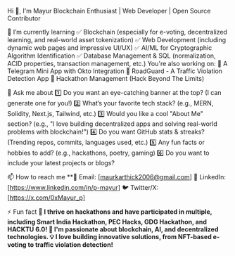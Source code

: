 Hi 👋, I'm Mayur
Blockchain Enthusiast | Web Developer | Open Source Contributor

🌱 I’m currently learning 
✅ Blockchain (especially for e-voting, decentralized learning, and real-world asset tokenization)
✅ Web Development (including dynamic web pages and impressive UI/UX) 
✅ AI/ML for Cryptographic Algorithm Identification
✅ Database Management & SQL (normalization, ACID properties, transaction management, etc.) You're also working on: 🚀 A Telegram Mini App with Okto Integration 🚀 RoadGuard - A Traffic Violation Detection App 🚀 Hackathon Management (Hack Beyond The Limits)

💬 Ask me about 
1️⃣ Do you want an eye-catching banner at the top? (I can generate one for you!)
2️⃣ What’s your favorite tech stack? (e.g., MERN, Solidity, Next.js, Tailwind, etc.) 
3️⃣ Would you like a cool "About Me" section? (e.g., "I love building decentralized apps and solving real-world problems with blockchain!")
4️⃣ Do you want GitHub stats & streaks? (Trending repos, commits, languages used, etc.)
5️⃣ Any fun facts or hobbies to add? (e.g., hackathons, poetry, gaming)
6️⃣ Do you want to include your latest projects or blogs?

📫 How to reach me **📧 Email: [maurkarthick2006@gmail.com] 💼 LinkedIn: [https://www.linkedin.com/in/p-mayur] 🐦 Twitter/X: [https://x.com/0xMayur_p]

⚡ Fun fact **🚀 I thrive on hackathons and have participated in multiple, including Smart India Hackathon, PEC Hacks, GDG Hackathon, and HACKTU 6.0! 🔗 I'm passionate about blockchain, AI, and decentralized technologies. 💡 I love building innovative solutions, from NFT-based e-voting to traffic violation detection!**
